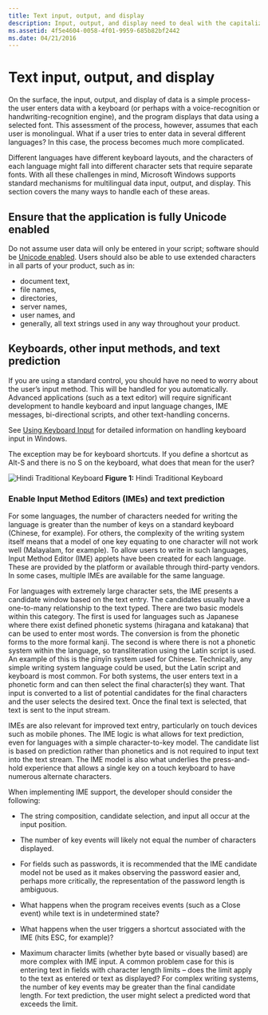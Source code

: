 ```yaml
---
title: Text input, output, and display
description: Input, output, and display need to deal with the capitalization, fonts, line and word breaking, and complex scripts in the globalized software.
ms.assetid: 4f5e4604-0058-4f01-9959-685b82bf2442
ms.date: 04/21/2016
---
```

# Text input, output, and display

On the surface, the input, output, and display of data is a simple process-the user enters data with a keyboard (or perhaps with a voice-recognition or handwriting-recognition engine), and the program displays that data using a selected font.
This assessment of the process, however, assumes that each user is monolingual.
What if a user tries to enter data in several different languages?
In this case, the process becomes much more complicated.

Different languages have different keyboard layouts, and the characters of each language might fall into different character sets that require separate fonts.
With all these challenges in mind, Microsoft Windows supports standard mechanisms for multilingual data input, output, and display.
This section covers the many ways to handle each of these areas.

## Ensure that the application is fully Unicode enabled

Do not assume user data will only be entered in your script; software should be [Unicode enabled](../encoding/encoding-overview.md).
Users should also be able to use extended characters in all parts of your product, such as in:

- document text,
- file names,
- directories,
- server names,
- user names, and
- generally, all text strings used in any way throughout your product.

## Keyboards, other input methods, and text prediction

If you are using a standard control, you should have no need to worry about the user’s input method.
This will be handled for you automatically.
Advanced applications (such as a text editor) will require significant development to handle keyboard and input language changes, IME messages, bi-directional scripts, and other text-handling concerns.

See [Using Keyboard Input](/windows/win32/inputdev/using-keyboard-input) for detailed information on handling keyboard input in Windows.

The exception may be for keyboard shortcuts. If you define a shortcut as Alt-S and there is no S on the keyboard, what does that mean for the user?

![Hindi Traditional Keyboard](./images/Hindi_Keyboard.png "Hindi Traditional Keyboard")
**Figure 1:** Hindi Traditional Keyboard

### Enable Input Method Editors (IMEs) and text prediction

For some languages, the number of characters needed for writing the language is greater than the number of keys on a standard keyboard (Chinese, for example).
For others, the complexity of the writing system itself means that a model of one key equating to one character will not work well (Malayalam, for example).
To allow users to write in such languages, Input Method Editor (IME) applets have been created for each language.
These are provided by the platform or available through third-party vendors.
In some cases, multiple IMEs are available for the same language.

For languages with extremely large character sets, the IME presents a candidate window based on the text entry.
The candidates usually have a one-to-many relationship to the text typed.
There are two basic models within this category.
The first is used for languages such as Japanese where there exist defined phonetic systems (hiragana and katakana) that can be used to enter most words.
The conversion is from the phonetic forms to the more formal kanji.
The second is where there is not a phonetic system within the language, so transliteration using the Latin script is used.
An example of this is the pīnyīn system used for Chinese.
Technically, any simple writing system language could be used, but the Latin script and keyboard is most common.
For both systems, the user enters text in a phonetic form and can then select the final character(s) they want.
That input is converted to a list of potential candidates for the final characters and the user selects the desired text.
Once the final text is selected, that text is sent to the input stream.

IMEs are also relevant for improved text entry, particularly on touch devices such as mobile phones.
The IME logic is what allows for text prediction, even for languages with a simple character-to-key model.
The candidate list is based on prediction rather than phonetics and is not required to input text into the text stream.
The IME model is also what underlies the press-and-hold experience that allows a single key on a touch keyboard to have numerous alternate characters.

When implementing IME support, the developer should consider the following:

- The string composition, candidate selection, and input all occur at the input position.

- The number of key events will likely not equal the number of characters displayed.

- For fields such as passwords, it is recommended that the IME candidate model not be used as it makes observing the password easier and, perhaps more critically, the representation of the password length is ambiguous.

- What happens when the program receives events (such as a Close event) while text is in undetermined state?

- What happens when the user triggers a shortcut associated with the IME (hits ESC, for example)?

- Maximum character limits (whether byte based or visually based) are more complex with IME input.
  A common problem case for this is entering text in fields with character length limits – does the limit apply to the text as entered or text as displayed?
  For complex writing systems, the number of key events may be greater than the final candidate length.
  For text prediction, the user might select a predicted word that exceeds the limit.
